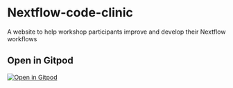 # Nextflow-code-clinic

A website to help workshop participants improve and develop their Nextflow workflows

## Open in Gitpod

[![Open in Gitpod](https://gitpod.io/button/open-in-gitpod.svg)](https://gitpod.io/#https://github.com/mahesh-panchal/Nextflow-code-clinic)

